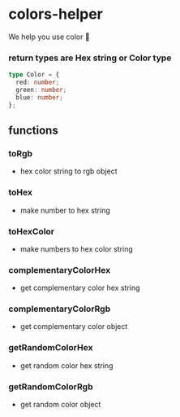 # colors-helper

We help you use color 🎨

### return types are Hex string or Color type

```typescript
type Color = {
  red: number;
  green: number;
  blue: number;
};
```

## functions

### toRgb

- hex color string to rgb object

### toHex

- make number to hex string

### toHexColor

- make numbers to hex color string

### complementaryColorHex

- get complementary color hex string

### complementaryColorRgb

- get complementary color object

### getRandomColorHex

- get random color hex string

### getRandomColorRgb

- get random color object
